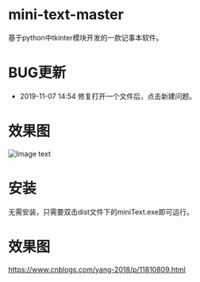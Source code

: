 mini-text-master
=======
基于python中tkinter模块开发的一款记事本软件。

BUG更新
=======
 * 2019-11-07 14:54 修复打开一个文件后，点击新建问题。

效果图
=======
![Image text](https://github.com/yangsphp/mini-text-master/blob/master/screenshot/1.jpg)

安装
=======
无需安装，只需要双击dist文件下的miniText.exe即可运行。

效果图
=======
https://www.cnblogs.com/yang-2018/p/11810809.html
